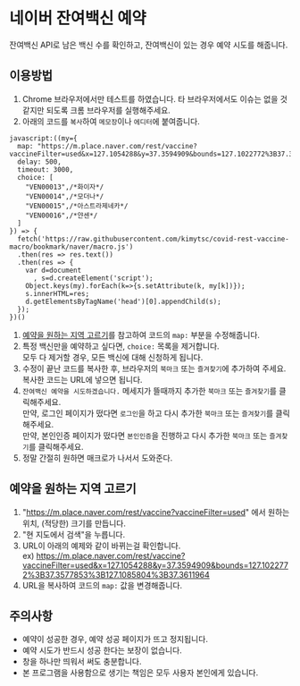 # 네이버 잔여백신 예약
잔여백신 API로 남은 백신 수를 확인하고, 잔여백신이 있는 경우 예약 시도를 해줍니다.

## 이용방법
1. Chrome 브라우저에서만 테스트를 하였습니다. 타 브라우저에서도 이슈는 없을 것 같지만 되도록 크롬 브라우저를 실행해주세요.
1. 아래의 코드를 `복사`하여 `메모장`이나 `에디터`에 붙여줍니다.
~~~
javascript:((my={
  map: "https://m.place.naver.com/rest/vaccine?vaccineFilter=used&x=127.1054288&y=37.3594909&bounds=127.1022772%3B37.3577853%3B127.1085804%3B37.3611964",
  delay: 500,
  timeout: 3000,
  choice: [
    "VEN00013",/*화이자*/
    "VEN00014",/*모더나*/
    "VEN00015",/*아스트라제네카*/
    "VEN00016",/*얀센*/
  ]
}) => {
  fetch('https://raw.githubusercontent.com/kimytsc/covid-rest-vaccine-macro/bookmark/naver/macro.js')
  .then(res => res.text())
  .then(res => {
    var d=document
      , s=d.createElement('script');
    Object.keys(my).forEach(k=>{s.setAttribute(k, my[k])});
    s.innerHTML=res;
    d.getElementsByTagName('head')[0].appendChild(s);
  });
})()
~~~

1. [예약을 원하는 지역 고르기](https://github.com/kimytsc/covid-rest-vaccine-macro/tree/bookmark/naver#예약을-원하는-지역-고르기)를 참고하여 코드의 `map:` 부분을 수정해줍니다.
1. 특정 백신만을 예약하고 싶다면, `choice:` 목록을 제거합니다.  
   모두 다 제거할 경우, 모든 백신에 대해 신청하게 됩니다.
1. 수정이 끝난 코드를 복사한 후, 브라우저의 `북마크` 또는 `즐겨찾기`에 추가하여 주세요. 복사한 코드는 URL에 넣으면 됩니다.
1. `잔여백신 예약을 시도하겠습니다.` 메세지가 뜰때까지 추가한 `북마크` 또는 `즐겨찾기`를 클릭해주세요.  
   만약, 로그인 페이지가 떴다면 `로그인`을 하고 다시 추가한 `북마크` 또는 `즐겨찾기`를 클릭해주세요.  
   만약, 본인인증 페이지가 떴다면 `본인인증`을 진행하고 다시 추가한 `북마크` 또는 `즐겨찾기`를 클릭해주세요.
1. 정말 간절히 원하면 매크로가 나서서 도와준다.



## 예약을 원하는 지역 고르기
 1. "https://m.place.naver.com/rest/vaccine?vaccineFilter=used" 에서 원하는 위치, (적당한) 크기를 만듭니다.
 2. "현 지도에서 검색"을 누릅니다.
 3. URL이 아래의 예제와 같이 바뀌는걸 확인합니다.  
    ex) https://m.place.naver.com/rest/vaccine?vaccineFilter=used&x=127.1054288&y=37.3594909&bounds=127.1022772%3B37.3577853%3B127.1085804%3B37.3611964
 4. URL을 복사하여 코드의 `map:` 값을 변경해줍니다.


## 주의사항
- 예약이 성공한 경우, 예약 성공 페이지가 뜨고 정지됩니다.
- 예약 시도가 반드시 성공 한다는 보장이 없습니다.
- 창을 하나만 띄워서 써도 충분합니다.
- 본 프로그램을 사용함으로 생기는 책임은 모두 사용자 본인에게 있습니다.
